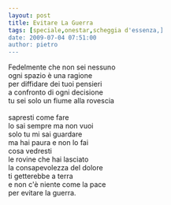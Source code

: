 ```yaml
---
layout: post
title: Evitare La Guerra
tags: [speciale,onestar,scheggia d'essenza,]
date: 2009-07-04 07:51:00
author: pietro
---
```

Fedelmente che non sei nessuno<br/>ogni spazio è una ragione<br/>per diffidare dei tuoi pensieri<br/>a confronto di ogni decisione<br/>tu sei solo un fiume alla rovescia<br/><br/>sapresti come fare<br/>lo sai sempre ma non vuoi<br/>solo tu mi sai guardare<br/>ma hai paura e non lo fai<br/>cosa vedresti<br/>le rovine che hai lasciato<br/>la consapevolezza del dolore<br/>ti getterebbe a terra<br/>e non c'è niente come la pace<br/>per evitare la guerra.
